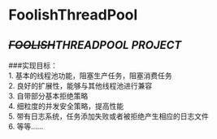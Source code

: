 # FoolishThreadPool
## *~~FOOLISH~~THREADPOOL PROJECT*
###实现目标：  
    1. 基本的线程池功能，阻塞生产任务，阻塞消费任务  
    2. 良好的扩展性，能够与其他线程池进行兼容  
    3. 自带部分基本拒绝策略  
    4. 细粒度的并发安全策略，提高性能  
    5. 带有日志系统，任务添加失败或者被拒绝产生相应的日志文件  
    6. 等等......
